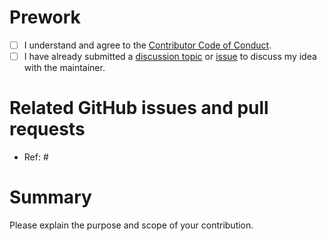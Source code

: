 # Prework

* [ ] I understand and agree to the [Contributor Code of Conduct](https://github.com/wlandau/crew/blob/main/CODE_OF_CONDUCT.md).
* [ ] I have already submitted a [discussion topic](https://github.com/wlandau/crew/discussions) or [issue](https://github.com/wlandau/crew/issues) to discuss my idea with the maintainer.

# Related GitHub issues and pull requests

* Ref: #

# Summary

Please explain the purpose and scope of your contribution.
